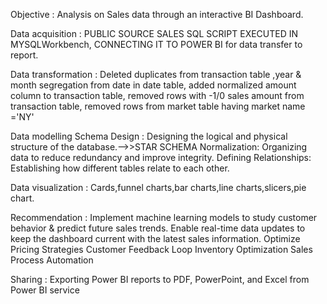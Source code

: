 Objective	: Analysis on Sales data through an interactive BI Dashboard.


Data acquisition :  PUBLIC SOURCE SALES SQL SCRIPT EXECUTED IN MYSQLWorkbench, CONNECTING IT TO POWER BI for data transfer to report.

 
Data transformation	: Deleted duplicates from transaction table ,year & month segregation from date in date table, added normalized amount column to transaction table, 
                          removed rows with -1/0 sales amount from transaction table, removed rows from market table  having market name ='NY'

 
	
Data modelling 	Schema Design : Designing the logical and physical structure of the database.-->>STAR SCHEMA
	                              Normalization: Organizing data to reduce redundancy and improve integrity.
	                              Defining Relationships: Establishing how different tables relate to each other.


Data visualization : Cards,funnel charts,bar charts,line charts,slicers,pie chart.


Recommendation : Implement machine learning models to study customer behavior & predict future sales trends. 
	              Enable real-time data updates to keep the dashboard current with the latest sales information.
	              Optimize Pricing Strategies
	              Customer Feedback Loop
	              Inventory Optimization
	              Sales Process Automation

 
Sharing :	Exporting Power BI reports to PDF, PowerPoint, and Excel from Power BI service 
	
